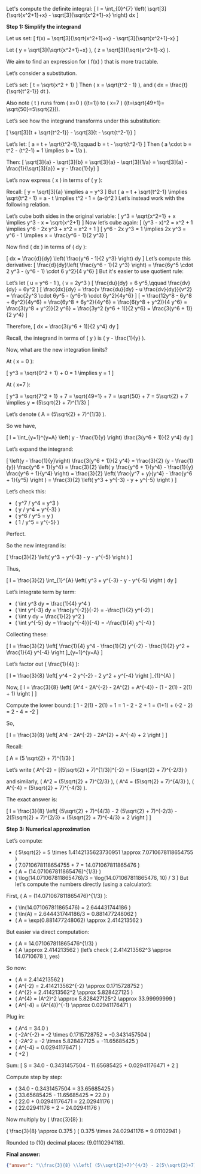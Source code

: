 Let's compute the definite integral:
\[
I = \int_{0}^{7} \left( \sqrt[3]{\sqrt{x^2+1}+x} - \sqrt[3]{\sqrt{x^2+1}-x} \right) dx
\]

**Step 1: Simplify the integrand**

Let us set:
\[
f(x) = \sqrt[3]{\sqrt{x^2+1}+x} - \sqrt[3]{\sqrt{x^2+1}-x}
\]

Let \( y = \sqrt[3]{\sqrt{x^2+1}+x} \), \( z = \sqrt[3]{\sqrt{x^2+1}-x} \).

We aim to find an expression for \( f(x) \) that is more tractable.

Let’s consider a substitution.

Let’s set:
\[
t = \sqrt{x^2 + 1}
\]
Then \( x = \sqrt{t^2 - 1} \), and \( dx = \frac{t}{\sqrt{t^2-1}} dt \).

Also note \( t \) runs from \( x=0 \) (\(t=1\)) to \( x=7 \) (\(t=\sqrt{49+1}= \sqrt{50}=5\sqrt{2}\)).

Let’s see how the integrand transforms under this substitution:

\[
\sqrt[3]{t + \sqrt{t^2-1}} - \sqrt[3]{t - \sqrt{t^2-1}}
\]

Let’s let:
\[
a = t + \sqrt{t^2-1},\qquad b = t - \sqrt{t^2-1}
\]
Then \( a \cdot b = t^2 - (t^2-1) = 1 \implies b = 1/a \).

Then:
\[
\sqrt[3]{a} - \sqrt[3]{b} = \sqrt[3]{a} - \sqrt[3]{1/a} = \sqrt[3]{a} - \frac{1}{\sqrt[3]{a}} = y - \frac{1}{y}
\]

Let’s now express \( x \) in terms of \( y \):

Recall:
\[
y = \sqrt[3]{a} \implies a = y^3
\]
But \( a = t + \sqrt{t^2-1} \implies \sqrt{t^2 - 1} = a - t \implies t^2 - 1 = (a-t)^2 \)
Let’s instead work with the following relation.

Let’s cube both sides in the original variable:
\[
y^3 = \sqrt{x^2+1} + x
\implies y^3 - x = \sqrt{x^2+1}
\]
Now let’s cube again:
\[
(y^3 - x)^2 = x^2 + 1 \implies y^6 - 2x y^3 + x^2 = x^2 + 1
\]
\[
y^6 - 2x y^3 = 1
\implies 2x y^3 = y^6 - 1 \implies x = \frac{y^6 - 1}{2 y^3}
\]

Now find \( dx \) in terms of \( dy \):

\[
dx = \frac{d}{dy} \left( \frac{y^6 - 1}{2 y^3} \right) dy
\]
Let’s compute this derivative:
\[
\frac{d}{dy}\left( \frac{y^6 - 1}{2 y^3} \right) = \frac{6y^5 \cdot 2 y^3 - (y^6 - 1) \cdot 6 y^2}{4 y^6}
\]
But it's easier to use quotient rule:

Let’s let \( u = y^6 - 1 \), \( v = 2y^3 \)
\[
\frac{du}{dy} = 6 y^5,\qquad \frac{dv}{dy} = 6y^2
\]
\[
\frac{dx}{dy} = \frac{v \frac{du}{dy} - u \frac{dv}{dy}}{v^2}
= \frac{2y^3 \cdot 6y^5 - (y^6-1) \cdot 6y^2}{4y^6}
\]
\[
= \frac{12y^8 - 6y^8 + 6y^2}{4y^6}
= \frac{6y^8 + 6y^2}{4y^6}
= \frac{6(y^8 + y^2)}{4 y^6}
= \frac{3(y^8 + y^2)}{2 y^6}
= \frac{3y^2 (y^6 + 1)}{2 y^6}
= \frac{3(y^6 + 1)}{2 y^4}
\]

Therefore,
\[
dx = \frac{3(y^6 + 1)}{2 y^4} dy
\]

Recall, the integrand in terms of \( y \) is \( y - \frac{1}{y} \).

Now, what are the new integration limits?

At \( x = 0 \):

\[
y^3 = \sqrt{0^2 + 1} + 0 = 1 \implies y = 1
\]

At \( x=7 \):

\[
y^3 = \sqrt{7^2 + 1} + 7 = \sqrt{49+1} + 7 = \sqrt{50} + 7 = 5\sqrt{2} + 7
\implies y = (5\sqrt{2} + 7)^{1/3}
\]

Let’s denote \( A = (5\sqrt{2} + 7)^{1/3} \).

So we have,

\[
I = \int_{y=1}^{y=A} \left( y - \frac{1}{y} \right) \frac{3(y^6 + 1)}{2 y^4} dy
\]

Let’s expand the integrand:

\[
\left(y - \frac{1}{y}\right) \frac{3(y^6 + 1)}{2 y^4}
= \frac{3}{2} (y - \frac{1}{y}) \frac{y^6 + 1}{y^4}
= \frac{3}{2} \left( y \frac{y^6 + 1}{y^4} - \frac{1}{y} \frac{y^6 + 1}{y^4} \right)
= \frac{3}{2} \left( \frac{y^7 + y}{y^4} - \frac{y^6 + 1}{y^5} \right )
= \frac{3}{2} \left( y^3 + y^{-3} - y + y^{-5} \right )
\]

Let’s check this:

- \( y^7 / y^4 = y^3 \)
- \( y / y^4 = y^{-3} \)
- \( y^6 / y^5 = y \)
- \( 1 / y^5 = y^{-5} \)

Perfect.

So the new integrand is:

\[
\frac{3}{2} \left( y^3 + y^{-3} - y - y^{-5} \right )
\]

Thus,

\[
I = \frac{3}{2} \int_{1}^{A} \left( y^3 + y^{-3} - y - y^{-5} \right ) dy
\]

Let’s integrate term by term:

- \( \int y^3 dy = \frac{1}{4} y^4 \)
- \( \int y^{-3} dy = \frac{y^{-2}}{-2} = -\frac{1}{2} y^{-2} \)
- \( \int y dy = \frac{1}{2} y^2 \)
- \( \int y^{-5} dy = \frac{y^{-4}}{-4} = -\frac{1}{4} y^{-4} \)

Collecting these:

\[
I = \frac{3}{2} \left[ \frac{1}{4} y^4 - \frac{1}{2} y^{-2} - \frac{1}{2} y^2 + \frac{1}{4} y^{-4} \right ]_{y=1}^{y=A}
\]

Let’s factor out \( \frac{1}{4} \):

\[
I = \frac{3}{8} \left[ y^4 - 2 y^{-2} - 2 y^2 + y^{-4} \right ]_{1}^{A}
\]

Now,
\[
I = \frac{3}{8} \left[ (A^4 - 2A^{-2} - 2A^{2} + A^{-4}) - (1 - 2(1) - 2(1) + 1) \right ]
\]

Compute the lower bound:
\[
1 - 2(1) - 2(1) + 1 = 1 - 2 - 2 + 1 = (1+1) + (-2 - 2) = 2 - 4 = -2
\]

So,

\[
I = \frac{3}{8} \left[ A^4 - 2A^{-2} - 2A^{2} + A^{-4} + 2 \right ]
\]

Recall:

\[
A = (5 \sqrt{2} + 7)^{1/3}
\]

Let’s write \( A^{-2} = [(5\sqrt{2} + 7)^{1/3}]^{-2} = (5\sqrt{2} + 7)^{-2/3} \)

and similarly, \( A^2 = (5\sqrt{2} + 7)^{2/3} \), \( A^4 = (5\sqrt{2} + 7)^{4/3} \), \( A^{-4} = (5\sqrt{2} + 7)^{-4/3} \).

The exact answer is:

\[
I = \frac{3}{8} \left[ (5\sqrt{2} + 7)^{4/3} - 2 (5\sqrt{2} + 7)^{-2/3} - 2(5\sqrt{2} + 7)^{2/3} + (5\sqrt{2} + 7)^{-4/3} + 2 \right ]
\]

**Step 3: Numerical approximation**

Let’s compute:

- \( 5\sqrt{2} = 5 \times 1.4142135623730951 \approx 7.0710678118654755 \)
- \( 7.0710678118654755 + 7 = 14.071067811865476 \)
- \( A = (14.071067811865476)^{1/3} \)
- \( \log(14.071067811865476)/3 = \log(14.071067811865476, 10) / 3 \)
But let's compute the numbers directly (using a calculator):

First, \( A = (14.071067811865476)^{1/3} \):
- \( \ln(14.071067811865476) = 2.644431744186 \)
- \( \ln(A) = 2.644431744186/3 = 0.881477248062 \)
- \( A = \exp(0.881477248062) \approx 2.414213562 \)

But easier via direct computation:
- \( A = 14.071067811865476^{1/3} \)
- \( A \approx 2.414213562 \) (let’s check \( 2.414213562^3 \approx 14.0710678 \), yes)

So now:

- \( A = 2.414213562 \)
- \( A^{-2} = 2.414213562^{-2} \approx 0.1715728752 \)
- \( A^{2} = 2.414213562^2 \approx 5.828427125 \)
- \( A^{4} = (A^2)^2 \approx 5.828427125^2 \approx 33.99999999 \)
- \( A^{-4} = (A^{4})^{-1} \approx 0.02941176471 \)

Plug in:

- \( A^4 = 34.0 \)
- \( -2A^{-2} = -2 \times 0.1715728752 = -0.3431457504 \)
- \( -2A^2 = -2 \times 5.828427125 = -11.65685425 \)
- \( A^{-4} = 0.02941176471 \)
- \( +2 \)

Sum:
\[
S = 34.0 - 0.3431457504 - 11.65685425 + 0.02941176471 + 2
\]

Compute step by step:

- \( 34.0 - 0.3431457504 = 33.65685425 \)
- \( 33.65685425 - 11.65685425 = 22.0 \)
- \( 22.0 + 0.02941176471 = 22.02941176 \)
- \( 22.02941176 + 2 = 24.02941176 \)

Now multiply by \( \frac{3}{8} \):

\( \frac{3}{8} \approx 0.375 \)
\( 0.375 \times 24.02941176 = 9.01102941 \)

Rounded to \(10\) decimal places: \(9.0110294118\).

**Final answer:**

```json
{"answer": "\\frac{3}{8} \\left[ (5\\sqrt{2}+7)^{4/3} - 2(5\\sqrt{2}+7)^{-2/3} - 2(5\\sqrt{2}+7)^{2/3} + (5\\sqrt{2}+7)^{-4/3} + 2 \\right ]", "numerical_answer": "9.0110294118"}
```